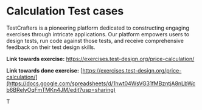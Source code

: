 # Calculation Test cases #

TestCrafters is a pioneering platform dedicated to constructing engaging exercises through intricate applications. Our platform empowers users to design tests, run code against those tests, and receive comprehensive feedback on their test design skills.

**Link towards exercise:** https://exercises.test-design.org/price-calculation/

**Link towards done exercise:** [https://exercises.test-design.org/price-calculation/](https://docs.google.com/spreadsheets/d/1hwt04WsVG31fMBzntjA8nLbWcb6BRelyOqFmTMKn4JM/edit?usp=sharing)

T
